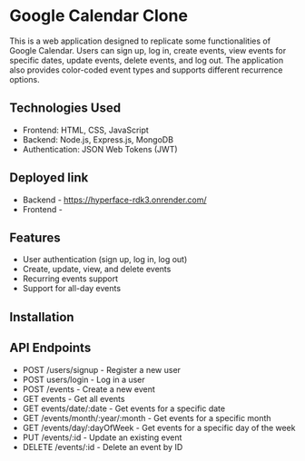 # Google Calendar Clone

This is a web application designed to replicate some functionalities of Google Calendar. Users can sign up, log in, create events, view events for specific dates, update events, delete events, and log out. The application also provides color-coded event types and supports different recurrence options.

## Technologies Used

- Frontend: HTML, CSS, JavaScript
- Backend: Node.js, Express.js, MongoDB
- Authentication: JSON Web Tokens (JWT)


## Deployed link

- Backend - https://hyperface-rdk3.onrender.com/
- Frontend - 

## Features

- User authentication (sign up, log in, log out)
- Create, update, view, and delete events
- Recurring events support
- Support for all-day events


## Installation 


## API Endpoints

- POST /users/signup - Register a new user
- POST users/login - Log in a user
- POST /events - Create a new event
- GET events - Get all events
- GET events/date/:date - Get events for a specific date
- GET /events/month/:year/:month - Get events for a specific month
- GET /events/day/:dayOfWeek - Get events for a specific day of the week
- PUT /events/:id - Update an existing event
- DELETE /events/:id - Delete an event by ID



